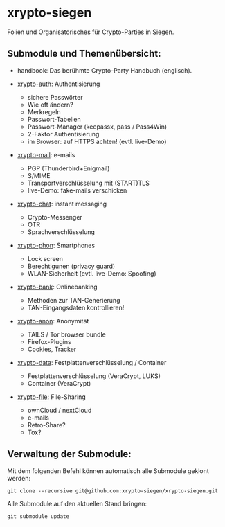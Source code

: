 # xrypto-siegen

Folien und Organisatorisches für Crypto-Parties in Siegen.

## Submodule und Themenübersicht:
* handbook: Das berühmte Crypto-Party Handbuch (englisch).

* [xrypto-auth](https://github.com/xrypto-siegen/xrypto-auth): Authentisierung
  * sichere Passwörter
  * Wie oft ändern?
  * Merkregeln
  * Passwort-Tabellen
  * Passwort-Manager (keepassx, pass / Pass4Win)
  * 2-Faktor Authentisierung
  * im Browser: auf HTTPS achten! (evtl. live-Demo)

* [xrypto-mail](https://github.com/xrypto-siegen/xrypto-mail): e-mails
  * PGP (Thunderbird+Enigmail)
  * S/MIME
  * Transportverschlüsselung mit (START)TLS
  * live-Demo: fake-mails verschicken

* [xrypto-chat](https://github.com/xrypto-siegen/xrypto-chat): instant messaging
  * Crypto-Messenger
  * OTR
  * Sprachverschlüsselung

* [xrypto-phon](https://github.com/xrypto-siegen/xrypto-phon): Smartphones
  * Lock screen
  * Berechtigunen (privacy guard)
  * WLAN-Sicherheit (evtl. live-Demo: Spoofing)

* [xrypto-bank](https://github.com/xrypto-siegen/xrypto-bank): Onlinebanking
  * Methoden zur TAN-Generierung
  * TAN-Eingangsdaten kontrollieren!

* [xrypto-anon](https://github.com/xrypto-siegen/xrypto-anon): Anonymität
  * TAILS / Tor browser bundle
  * Firefox-Plugins
  * Cookies, Tracker

* [xrypto-data](https://github.com/xrypto-siegen/xrypto-data): Festplattenverschlüsselung / Container
  * Festplattenverschlüsselung (VeraCrypt, LUKS)
  * Container (VeraCrypt)

* [xrypto-file](https://github.com/xrypto-siegen/xrypto-file): File-Sharing
  * ownCloud / nextCloud
  * e-mails
  * Retro-Share?
  * Tox?

## Verwaltung der Submodule:
Mit dem folgenden Befehl können automatisch alle Submodule geklont werden:
```
git clone --recursive git@github.com:xrypto-siegen/xrypto-siegen.git
```

Alle Submodule auf den aktuellen Stand bringen:
```
git submodule update
```
